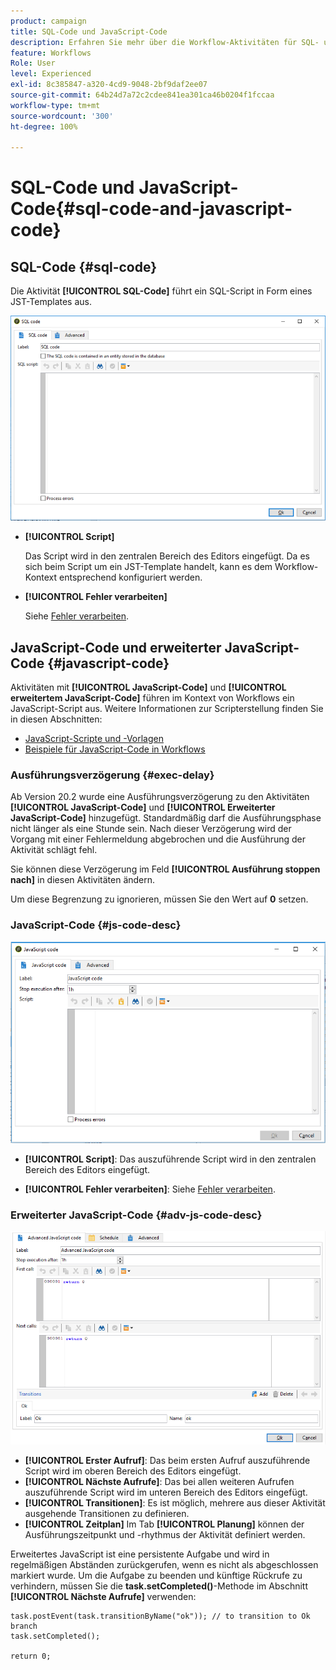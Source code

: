 ```yaml
---
product: campaign
title: SQL-Code und JavaScript-Code
description: Erfahren Sie mehr über die Workflow-Aktivitäten für SQL- und JavaScript-Codes.
feature: Workflows
Role: User
level: Experienced
exl-id: 8c385847-a320-4cd9-9048-2bf9daf2ee07
source-git-commit: 64b24d7a72c2cdee841ea301ca46b0204f1fccaa
workflow-type: tm+mt
source-wordcount: '300'
ht-degree: 100%

---
```


# SQL-Code und JavaScript-Code{#sql-code-and-javascript-code}



## SQL-Code {#sql-code}

Die Aktivität **[!UICONTROL SQL-Code]** führt ein SQL-Script in Form eines JST-Templates aus.

![](assets/sql_code.png)

* **[!UICONTROL Script]**

  Das Script wird in den zentralen Bereich des Editors eingefügt. Da es sich beim Script um ein JST-Template handelt, kann es dem Workflow-Kontext entsprechend konfiguriert werden.

* **[!UICONTROL Fehler verarbeiten]**

  Siehe [Fehler verarbeiten](monitor-workflow-execution.md#processing-errors).

## JavaScript-Code und erweiterter JavaScript-Code {#javascript-code}

Aktivitäten mit **[!UICONTROL JavaScript-Code]** und **[!UICONTROL erweitertem JavaScript-Code]** führen im Kontext von Workflows ein JavaScript-Script aus. Weitere Informationen zur Scripterstellung finden Sie in diesen Abschnitten:

* [JavaScript-Scripte und -Vorlagen](javascript-scripts-and-templates.md)
* [Beispiele für JavaScript-Code in Workflows](javascript-in-workflows.md)

### Ausführungsverzögerung {#exec-delay}

Ab Version 20.2 wurde eine Ausführungsverzögerung zu den Aktivitäten **[!UICONTROL JavaScript-Code]** und **[!UICONTROL Erweiterter JavaScript-Code]** hinzugefügt. Standardmäßig darf die Ausführungsphase nicht länger als eine Stunde sein. Nach dieser Verzögerung wird der Vorgang mit einer Fehlermeldung abgebrochen und die Ausführung der Aktivität schlägt fehl.

Sie können diese Verzögerung im Feld **[!UICONTROL Ausführung stoppen nach]** in diesen Aktivitäten ändern.

Um diese Begrenzung zu ignorieren, müssen Sie den Wert auf **0** setzen.

### JavaScript-Code {#js-code-desc}

![](assets/javascript_code.png)

* **[!UICONTROL Script]**: Das auszuführende Script wird in den zentralen Bereich des Editors eingefügt.

* **[!UICONTROL Fehler verarbeiten]**: Siehe [Fehler verarbeiten](monitor-workflow-execution.md#processing-errors).

### Erweiterter JavaScript-Code {#adv-js-code-desc}

![](assets/advanced_javascript_code.png)

* **[!UICONTROL Erster Aufruf]**: Das beim ersten Aufruf auszuführende Script wird im oberen Bereich des Editors eingefügt.
* **[!UICONTROL Nächste Aufrufe]**: Das bei allen weiteren Aufrufen auszuführende Script wird im unteren Bereich des Editors eingefügt.
* **[!UICONTROL Transitionen]**: Es ist möglich, mehrere aus dieser Aktivität ausgehende Transitionen zu definieren.
* **[!UICONTROL Zeitplan]** Im Tab **[!UICONTROL Planung]** können der Ausführungszeitpunkt und -rhythmus der Aktivität definiert werden.

Erweitertes JavaScript ist eine persistente Aufgabe und wird in regelmäßigen Abständen zurückgerufen, wenn es nicht als abgeschlossen markiert wurde. Um die Aufgabe zu beenden und künftige Rückrufe zu verhindern, müssen Sie die **task.setCompleted()**-Methode im Abschnitt **[!UICONTROL Nächste Aufrufe]** verwenden:

```
task.postEvent(task.transitionByName("ok")); // to transition to Ok branch
task.setCompleted();

return 0;
```
